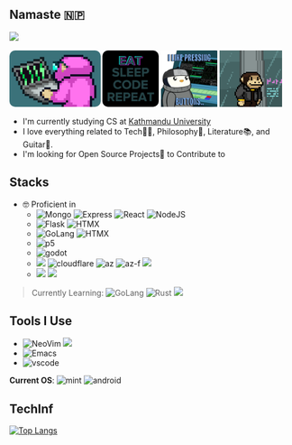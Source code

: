 ## Namaste 🇳🇵
![](https://komarev.com/ghpvc/?username=suynep&color=blueviolet)
<!--
**suynep/suynep** is a ✨ _special_ ✨ repository because its `README.md` (this file) appears on your GitHub profile.

Here are some ideas to get you started:

- 🔭 I’m currently working on ...
- 🌱 I’m currently learning ...
- 👯 I’m looking to collaborate on ...
- 🤔 I’m looking for help with ...
- 💬 Ask me about ...
- 📫 How to reach me: ...
- 😄 Pronouns: ...
- ⚡ Fun fact: ...
-->
<p float="left">
    <img src="https://github.com/suynep/suynep/blob/main/Coding%20Big%20Brain%20GIF%20by%20SMOL.gif" height=100px style="border-radius: 10px;">
    <img src="https://github.com/suynep/suynep/blob/main/Technology%20Code%20GIF%20by%20The%20Coding%20Space%20RD.gif" height=100px style="border-radius: 10px;">
    <img src="https://github.com/suynep/suynep/blob/main/Work%20Coding%20GIF%20by%20Pudgy%20Penguins.gif" height=100px>
    <img src="https://github.com/suynep/suynep/blob/main/Art%20Think%20GIF%20by%20Smolverse.gif" height=100px>
</p>

- I'm currently studying CS at [Kathmandu University](https://ku.edu.np/)
- I love everything related to Tech🧑‍💻, Philosophy💭, Literature📚️, and Guitar🎸. 
- I'm looking for Open Source Projects🦾 to Contribute to

## Stacks
- 🤓 Proficient in
    - ![Mongo](https://img.shields.io/badge/MongoDB-4EA94B?style=for-the-badge&logo=mongodb&logoColor=white) ![Express](https://img.shields.io/badge/Express%20js-000000?style=for-the-badge&logo=express&logoColor=white) ![React](https://img.shields.io/badge/React-20232A?style=for-the-badge&logo=react&logoColor=61DAFB) ![NodeJS](https://img.shields.io/badge/Node%20js-339933?style=for-the-badge&logo=nodedotjs&logoColor=white)
    - ![Flask](https://img.shields.io/badge/Flask-000000?style=for-the-badge&logo=flask&logoColor=white) ![HTMX](https://img.shields.io/badge/%3C/%3E%20htmx-3D72D7?style=for-the-badge&logo=mysl&logoColor=white)
    - ![GoLang](https://img.shields.io/badge/Go-00ADD8?style=for-the-badge&logo=go&logoColor=white) ![HTMX](https://img.shields.io/badge/%3C/%3E%20htmx-3D72D7?style=for-the-badge&logo=mysl&logoColor=white)
    - ![p5](https://img.shields.io/badge/p5%20js-ED225D?style=for-the-badge&logo=p5dotjs&logoColor=white)
    - ![godot](https://img.shields.io/badge/Godot-478CBF?style=for-the-badge&logo=GodotEngine&logoColor=white)
    - ![](https://img.shields.io/badge/Docker-2CA5E0?style=for-the-badge&logo=docker&logoColor=white) ![cloudflare](https://img.shields.io/badge/Cloudflare-F38020?style=for-the-badge&logo=Cloudflare&logoColor=white) ![az](https://img.shields.io/badge/Azure_DevOps-0078D7?style=for-the-badge&logo=azure-devops&logoColor=white) ![az-f](https://img.shields.io/badge/Azure_Functions-0062AD?style=for-the-badge&logo=azure-functions&logoColor=white) ![](https://img.shields.io/badge/Railway-131415?style=for-the-badge&logo=railway&logoColor=white)
    - ![](https://img.shields.io/badge/Postman-FF6C37?style=for-the-badge&logo=Postman&logoColor=white) ![](https://img.shields.io/badge/burpsuite-FF6633?style=for-the-badge&logo=burpsuite&logoColor=white)
  
> Currently Learning: ![GoLang](https://img.shields.io/badge/Go-00ADD8?style=for-the-badge&logo=go&logoColor=white) ![Rust](https://img.shields.io/badge/Rust-black?style=for-the-badge&logo=rust&logoColor=#E57324) ![](https://img.shields.io/badge/fastapi-109989?style=for-the-badge&logo=FASTAPI&logoColor=white)

## Tools I Use
- ![NeoVim](https://img.shields.io/badge/NeoVim-%2357A143.svg?&style=for-the-badge&logo=neovim&logoColor=white) ![](https://img.shields.io/badge/tmux-1BB91F?style=for-the-badge&logo=tmux&logoColor=white)
- ![Emacs](https://img.shields.io/badge/Emacs-%237F5AB6.svg?&style=for-the-badge&logo=gnu-emacs&logoColor=white)
- ![vscode](https://img.shields.io/badge/VSCode-0078D4?style=for-the-badge&logo=visual%20studio%20code&logoColor=white)

**Current OS**: ![mint](https://img.shields.io/badge/Linux_Mint-87CF3E?style=for-the-badge&logo=linux-mint&logoColor=white) ![android](https://img.shields.io/badge/Android-3DDC84?style=for-the-badge&logo=android&logoColor=white)

## TechInf
[![Top Langs](https://github-readme-stats.vercel.app/api/top-langs/?username=suynep&theme=cobalt&layout=donut)](https://github.com/anuraghazra/github-readme-stats)

